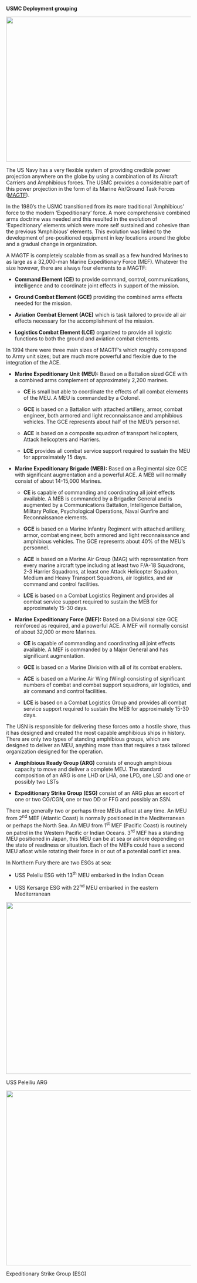 **USMC Deployment grouping**

<img src="/assets\images\nato\us\navy\amphibious\deployment\media\image1.jpg" style="width:6.5in;height:4.10694in" />

The US Navy has a very flexible system of providing credible power
projection anywhere on the globe by using a combination of its Aircraft
Carriers and Amphibious forces. The USMC provides a considerable part of
this power projection in the form of its Marine Air/Ground Task Forces
([MAGTF](https://marinecorpsconceptsandprograms.com/organizations/marine-air-ground-task-force/marine-air-ground-task-force-magtf)).

In the 1980’s the USMC transitioned from its more traditional
‘Amphibious’ force to the modern ‘Expeditionary’ force. A more
comprehensive combined arms doctrine was needed and this resulted in the
evolution of ‘Expeditionary’ elements which were more self sustained and
cohesive than the previous ‘Amphibious’ elements. This evolution was
linked to the development of pre-positioned equipment in key locations
around the globe and a gradual change in organization.

A MAGTF is completely scalable from as small as a few hundred Marines to
as large as a 32,000-man Marine Expeditionary Force (MEF). Whatever the
size however, there are always four elements to a MAGTF:

-   **Command Element (CE)** to provide command, control,
    communications, intelligence and to coordinate joint effects in
    support of the mission.

-   **Ground Combat Element (GCE)** providing the combined arms effects
    needed for the mission.

-   **Aviation Combat Element (ACE)** which is task tailored to provide
    all air effects necessary for the accomplishment of the mission.

-   **Logistics Combat Element (LCE)** organized to provide all logistic
    functions to both the ground and aviation combat elements.

In 1994 there were three main sizes of MAGTF’s which roughly correspond
to Army unit sizes; but are much more powerful and flexible due to the
integration of the ACE.

-   **Marine Expeditionary Unit** **(MEU):** Based on a Battalion sized
    GCE with a combined arms complement of approximately 2,200 marines.

    -   **CE** is small but able to coordinate the effects of all combat
        elements of the MEU. A MEU is commanded by a Colonel.

    -   **GCE** is based on a Battalion with attached artillery, armor,
        combat engineer, both armored and light reconnaissance and
        amphibious vehicles. The GCE represents about half of the MEU’s
        personnel.

    -   **ACE** is based on a composite squadron of transport
        helicopters, Attack helicopters and Harriers.

    -   **LCE** provides all combat service support required to sustain
        the MEU for approximately 15 days.

-   **Marine Expeditionary Brigade (MEB):** Based on a Regimental size
    GCE with significant augmentation and a powerful ACE. A MEB will
    normally consist of about 14-15,000 Marines.

    -   **CE** is capable of commanding and coordinating all joint
        effects available. A MEB is commanded by a Brigadier General and
        is augmented by a Communications Battalion, Intelligence
        Battalion, Military Police, Psychological Operations, Naval
        Gunfire and Reconnaissance elements.

    -   **GCE** is based on a Marine Infantry Regiment with attached
        artillery, armor, combat engineer, both armored and light
        reconnaissance and amphibious vehicles. The GCE represents about
        40% of the MEU’s personnel.

    -   **ACE** is based on a Marine Air Group (MAG) with representation
        from every marine aircraft type including at least two F/A-18
        Squadrons, 2-3 Harrier Squadrons, at least one Attack Helicopter
        Squadron, Medium and Heavy Transport Squadrons, air logistics,
        and air command and control facilities.

    -   **LCE** is based on a Combat Logistics Regiment and provides all
        combat service support required to sustain the MEB for
        approximately 15-30 days.

-   **Marine Expeditionary Force (MEF):** Based on a Divisional size GCE
    reinforced as required, and a powerful ACE. A MEF will normally
    consist of about 32,000 or more Marines.

    -   **CE** is capable of commanding and coordinating all joint
        effects available. A MEF is commanded by a Major General and has
        significant augmentation.

    -   **GCE** is based on a Marine Division with all of its combat
        enablers.

    -   **ACE** is based on a Marine Air Wing (Wing) consisting of
        significant numbers of combat and combat support squadrons, air
        logistics, and air command and control facilities.

    -   **LCE** is based on a Combat Logistics Group and provides all
        combat service support required to sustain the MEB for
        approximately 15-30 days.

The USN is responsible for delivering these forces onto a hostile shore,
thus it has designed and created the most capable amphibious ships in
history. There are only two types of standing amphibious groups, which
are designed to deliver an MEU, anything more than that requires a task
tailored organization designed for the operation.

-   **Amphibious Ready Group (ARG)** consists of enough amphibious
    capacity to move and deliver a complete MEU. The standard
    composition of an ARG is one LHD or LHA, one LPD, one LSD and one or
    possibly two LSTs

-   **Expeditionary Strike Group (ESG)** consist of an ARG plus an
    escort of one or two CG/CGN, one or two DD or FFG and possibly an
    SSN.

There are generally two or perhaps three MEUs afloat at any time. An MEU
from 2<sup>nd</sup> MEF (Atlantic Coast) is normally positioned in the
Mediterranean or perhaps the North Sea. An MEU from 1<sup>st</sup> MEF
(Pacific Coast) is routinely on patrol in the Western Pacific or Indian
Oceans. 3<sup>rd</sup> MEF has a standing MEU positioned in Japan, this
MEU can be at sea or ashore depending on the state of readiness or
situation. Each of the MEFs could have a second MEU afloat while
rotating their force in or out of a potential conflict area.

In Northern Fury there are two ESGs at sea:

-   USS Peleliu ESG with 13<sup>th</sup> MEU embarked in the Indian
    Ocean

-   USS Kersarge ESG with 22<sup>nd</sup> MEU embarked in the eastern
    Mediterranean

<img src="/assets\images\nato\us\navy\amphibious\deployment\media\image2.jpeg" style="width:7.15695in;height:4.86458in" />

USS Peleiliu ARG

<img src="/assets\images\nato\us\navy\amphibious\deployment\media\image3.jpeg" style="width:6.92679in;height:4.94792in" />

Expeditionary Strike Group (ESG)
